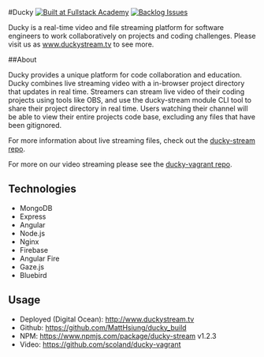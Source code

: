 #Ducky
[![Built at Fullstack Academy](https://img.shields.io/badge/Built%20at-Fullstack%20Academy-red.svg?style=round-square)](http://fullstackacademy.com)
[![Backlog Issues](https://waffle.io/MattHsiung/ducky_build.svg?label=backlog&title=Backlog)](http://waffle.io/MattHsiung/ducky_build)

Ducky is a real-time video and file streaming platform for software engineers to work collaboratively on projects and coding challenges. Please visit us as www.duckystream.tv to see more.

##About

Ducky provides a unique platform for code collaboration and education. Ducky combines live streaming video with a in-browser project directory that updates in real time. Streamers can stream live video of their coding projects using tools like OBS, and use the ducky-stream module CLI tool to share their project directory in real time. Users watching their channel will be able to view their entire projects code base, excluding any files that have been gitignored. 

For more information about live streaming files, check out the [ducky-stream repo](https://github.com/jmeeke02/ducky-stream).

For more on our video streaming please see the [ducky-vagrant repo](https://github.com/scoland/ducky-vagrant).

## Technologies
+ MongoDB
+ Express
+ Angular
+ Node.js
+ Nginx
+ Firebase
+ Angular Fire
+ Gaze.js
+ Bluebird

## Usage
+ Deployed (Digital Ocean): http://www.duckystream.tv
+ Github: https://github.com/MattHsiung/ducky_build
+ NPM: https://www.npmjs.com/package/ducky-stream v1.2.3
+ Video: https://github.com/scoland/ducky-vagrant
